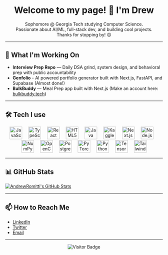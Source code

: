 <h1 align="center">Welcome to my page! 👋 I'm Drew</h1>

<p align="center">
  Sophomore @ Georgia Tech studying Computer Science.<br>
  Passionate about AI/ML, full-stack dev, and building cool projects.<br>
  Thanks for stopping by! 😊
</p>

---

## 🚀 What I'm Working On

- **Interview Prep Repo** — Daily DSA grind, system design, and behavioral prep with public accountability
- **Genfolio** - AI powered portfolio generator built with Next.js, FastAPI, and Supabase (Almost done!)
- **BulkBuddy** — Meal Prep app built with Next.js (Make an account here: <a href="bulkbuddy.tech">bulkbuddy.tech</a>)
---

## 🛠️ Tech I use

<div align="center">
  <img src="https://cdn.jsdelivr.net/gh/devicons/devicon/icons/javascript/javascript-original.svg" height="40" alt="JavaScript" />
  <img width="12" />
  <img src="https://cdn.jsdelivr.net/gh/devicons/devicon/icons/typescript/typescript-original.svg" height="40" alt="TypeScript" />
  <img width="12" />
  <img src="https://cdn.jsdelivr.net/gh/devicons/devicon/icons/react/react-original.svg" height="40" alt="React" />
  <img width="12" />
  <img src="https://cdn.jsdelivr.net/gh/devicons/devicon/icons/html5/html5-original.svg" height="40" alt="HTML5" />
  <img width="12" />
  <img src="https://cdn.jsdelivr.net/gh/devicons/devicon/icons/java/java-original.svg" height="40" alt="Java" />
  <img width="12" />
  <img src="https://cdn.jsdelivr.net/gh/devicons/devicon/icons/kaggle/kaggle-original.svg" height="40" alt="Kaggle" />
  <img width="12" />
  <img src="https://cdn.jsdelivr.net/gh/devicons/devicon/icons/nextjs/nextjs-original.svg" height="40" alt="Next.js" />
  <img width="12" />
  <img src="https://cdn.jsdelivr.net/gh/devicons/devicon/icons/nodejs/nodejs-original.svg" height="40" alt="Node.js" />
  <img width="12" />
  <img src="https://cdn.jsdelivr.net/gh/devicons/devicon/icons/numpy/numpy-original.svg" height="40" alt="NumPy" />
  <img width="12" />
  <img src="https://cdn.jsdelivr.net/gh/devicons/devicon/icons/opencv/opencv-original.svg" height="40" alt="OpenCV" />
  <img width="12" />
  <img src="https://cdn.jsdelivr.net/gh/devicons/devicon/icons/postgresql/postgresql-original.svg" height="40" alt="PostgreSQL" />
  <img width="12" />
  <img src="https://cdn.jsdelivr.net/gh/devicons/devicon/icons/pytorch/pytorch-original.svg" height="40" alt="PyTorch" />
  <img width="12" />
  <img src="https://cdn.jsdelivr.net/gh/devicons/devicon/icons/python/python-original.svg" height="40" alt="Python" />
  <img width="12" />
  <img src="https://cdn.jsdelivr.net/gh/devicons/devicon/icons/tensorflow/tensorflow-original.svg" height="40" alt="TensorFlow" />
  <img width="12" />
  <img src="https://cdn.jsdelivr.net/gh/devicons/devicon/icons/tailwindcss/tailwindcss-original-wordmark.svg" height="40" alt="TailwindCSS" />
</div>

---

## 📊 GitHub Stats

  <a href="https://awesome-github-stats.azurewebsites.net/index.html??cardType=level&theme=tokyonight&preferLogin=false">    <img  alt="AndrewRomitti's GitHub Stats" src="https://awesome-github-stats.azurewebsites.net/user-stats/AndrewRomitti?cardType=level&theme=tokyonight&preferLogin=false" />  </a>

---

## 📫 How to Reach Me

- [LinkedIn](https://linkedin.com/in/andrewromitti)  
- [Twitter](https://twitter.com/andrewromitti)  
- [Email](mailto:andrew@example.com)  

---

<div align="center">
  <img src="https://visitor-badge.laobi.icu/badge?page_id=AndrewRomitti.AndrewRomitti" alt="Visitor Badge" />
</div>
